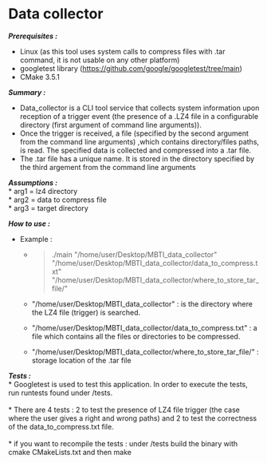 # Data collector

***Prerequisites :***
  * Linux (as this tool uses system calls to compress files with .tar command, it is not usable on any other platform)
  * googletest library  (https://github.com/google/googletest/tree/main)
  * CMake 3.5.1

***Summary :*** 
  * Data_collector is a CLI tool service that collects system information upon reception of a trigger event (the presence of a .LZ4 file in a configurable directory (first argument of command line arguments)).
  * Once the trigger is received, a file (specified by the second argument from the command line arguments) ,which contains directory/files paths, is read. The specified data is collected and compressed into a .tar file.
  * The .tar file has a unique name. It is stored in the directory specified by the third argement from the command line arguments
    
***Assumptions :***<br>
	* arg1 = lz4 directory<br>
	* arg2 = data to compress file<br>
	* arg3 = target directory<br>

***How to use :***
   * Example :
     * >./main "/home/user/Desktop/MBTI_data_collector" "/home/user/Desktop/MBTI_data_collector/data_to_compress.txt" "/home/user/Desktop/MBTI_data_collector/where_to_store_tar_file/"
     
     * "/home/user/Desktop/MBTI_data_collector" : is the directory where the LZ4 file (trigger) is searched.
     * "/home/user/Desktop/MBTI_data_collector/data_to_compress.txt" : a file which contains all the files or directories to be compressed.
     * "/home/user/Desktop/MBTI_data_collector/where_to_store_tar_file/" : storage location of the .tar file


***Tests :***<br>
     * Googletest is used to test this application. In order to execute the tests, run runtests found under /tests.<br><br>
     * There are 4 tests : 2 to test the presence of LZ4 file trigger (the case where the user gives a right and wrong paths) and 2 to test the correctness of the data_to_compress.txt file. <br><br>
     * if you want to recompile the tests : under /tests build the binary with cmake CMakeLists.txt and then make 
